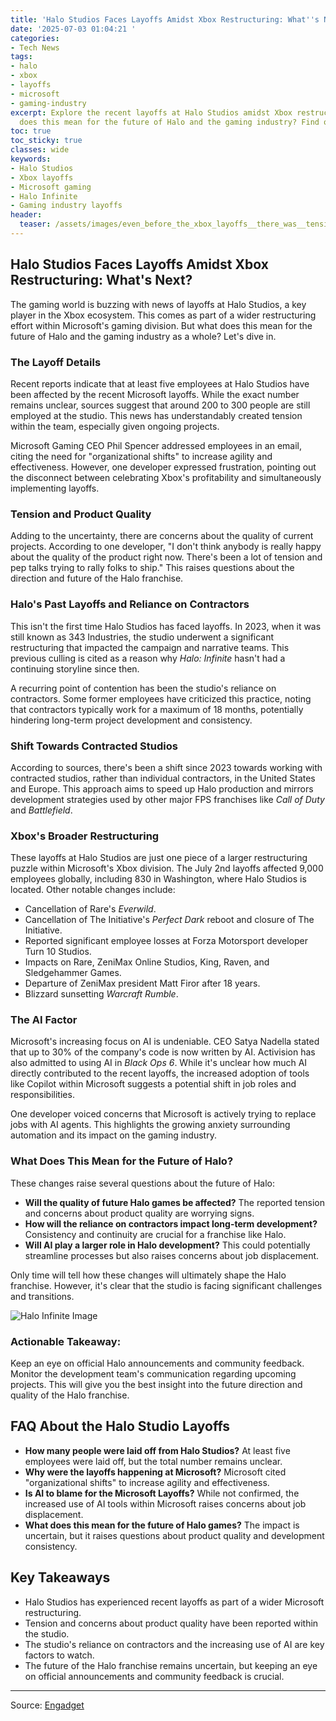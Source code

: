 ```yaml
---
title: 'Halo Studios Faces Layoffs Amidst Xbox Restructuring: What''s Next?'
date: '2025-07-03 01:04:21 '
categories:
- Tech News
tags:
- halo
- xbox
- layoffs
- microsoft
- gaming-industry
excerpt: Explore the recent layoffs at Halo Studios amidst Xbox restructuring. What
  does this mean for the future of Halo and the gaming industry? Find out here!
toc: true
toc_sticky: true
classes: wide
keywords:
- Halo Studios
- Xbox layoffs
- Microsoft gaming
- Halo Infinite
- Gaming industry layoffs
header:
  teaser: /assets/images/even_before_the_xbox_layoffs__there_was__tension___20250703010420.jpg
---
```


## Halo Studios Faces Layoffs Amidst Xbox Restructuring: What's Next?

The gaming world is buzzing with news of layoffs at Halo Studios, a key player in the Xbox ecosystem. This comes as part of a wider restructuring effort within Microsoft's gaming division. But what does this mean for the future of Halo and the gaming industry as a whole? Let's dive in.

### The Layoff Details

Recent reports indicate that at least five employees at Halo Studios have been affected by the recent Microsoft layoffs. While the exact number remains unclear, sources suggest that around 200 to 300 people are still employed at the studio. This news has understandably created tension within the team, especially given ongoing projects.

Microsoft Gaming CEO Phil Spencer addressed employees in an email, citing the need for "organizational shifts" to increase agility and effectiveness. However, one developer expressed frustration, pointing out the disconnect between celebrating Xbox's profitability and simultaneously implementing layoffs.

### Tension and Product Quality

Adding to the uncertainty, there are concerns about the quality of current projects. According to one developer, "I don't think anybody is really happy about the quality of the product right now. There's been a lot of tension and pep talks trying to rally folks to ship." This raises questions about the direction and future of the Halo franchise.

### Halo's Past Layoffs and Reliance on Contractors

This isn't the first time Halo Studios has faced layoffs. In 2023, when it was still known as 343 Industries, the studio underwent a significant restructuring that impacted the campaign and narrative teams. This previous culling is cited as a reason why *Halo: Infinite* hasn't had a continuing storyline since then.

A recurring point of contention has been the studio's reliance on contractors. Some former employees have criticized this practice, noting that contractors typically work for a maximum of 18 months, potentially hindering long-term project development and consistency.

### Shift Towards Contracted Studios

According to sources, there's been a shift since 2023 towards working with contracted studios, rather than individual contractors, in the United States and Europe. This approach aims to speed up Halo production and mirrors development strategies used by other major FPS franchises like *Call of Duty* and *Battlefield*.

### Xbox's Broader Restructuring

These layoffs at Halo Studios are just one piece of a larger restructuring puzzle within Microsoft's Xbox division. The July 2nd layoffs affected 9,000 employees globally, including 830 in Washington, where Halo Studios is located. Other notable changes include:

*   Cancellation of Rare's *Everwild*.
*   Cancellation of The Initiative's *Perfect Dark* reboot and closure of The Initiative.
*   Reported significant employee losses at Forza Motorsport developer Turn 10 Studios.
*   Impacts on Rare, ZeniMax Online Studios, King, Raven, and Sledgehammer Games.
*   Departure of ZeniMax president Matt Firor after 18 years.
*   Blizzard sunsetting *Warcraft Rumble*.

### The AI Factor

Microsoft's increasing focus on AI is undeniable. CEO Satya Nadella stated that up to 30% of the company's code is now written by AI. Activision has also admitted to using AI in *Black Ops 6*. While it's unclear how much AI directly contributed to the recent layoffs, the increased adoption of tools like Copilot within Microsoft suggests a potential shift in job roles and responsibilities.

One developer voiced concerns that Microsoft is actively trying to replace jobs with AI agents. This highlights the growing anxiety surrounding automation and its impact on the gaming industry.

### What Does This Mean for the Future of Halo?

These changes raise several questions about the future of Halo:

*   **Will the quality of future Halo games be affected?** The reported tension and concerns about product quality are worrying signs.
*   **How will the reliance on contractors impact long-term development?** Consistency and continuity are crucial for a franchise like Halo.
*   **Will AI play a larger role in Halo development?** This could potentially streamline processes but also raises concerns about job displacement.

Only time will tell how these changes will ultimately shape the Halo franchise. However, it's clear that the studio is facing significant challenges and transitions.

![Halo Infinite Image](https://o.aolcdn.com/images/dims?image_uri=https%3A%2F%2Fo.aolcdn.com%2Fhss%2Fstorage%2Fmidas%2F612c15d8fb8525da16052a93142755cd%2F206610835%2Fhalofeat.jpg&resize=1400%2C855&client=19f2b5e49a271b2bde77&signature=0e2a4e46506ba1da21bbf9844f8770a53bc640f7)

### Actionable Takeaway:

Keep an eye on official Halo announcements and community feedback. Monitor the development team's communication regarding upcoming projects. This will give you the best insight into the future direction and quality of the Halo franchise.

## FAQ About the Halo Studio Layoffs

*   **How many people were laid off from Halo Studios?**
    At least five employees were laid off, but the total number remains unclear.
*   **Why were the layoffs happening at Microsoft?**
    Microsoft cited "organizational shifts" to increase agility and effectiveness.
*   **Is AI to blame for the Microsoft Layoffs?**
    While not confirmed, the increased use of AI tools within Microsoft raises concerns about job displacement.
*   **What does this mean for the future of Halo games?**
    The impact is uncertain, but it raises questions about product quality and development consistency.

## Key Takeaways

*   Halo Studios has experienced recent layoffs as part of a wider Microsoft restructuring.
*   Tension and concerns about product quality have been reported within the studio.
*   The studio's reliance on contractors and the increasing use of AI are key factors to watch.
*   The future of the Halo franchise remains uncertain, but keeping an eye on official announcements and community feedback is crucial.

---

Source: [Engadget](https://www.engadget.com/gaming/xbox/even-before-the-xbox-layoffs-there-was-tension-at-halo-studios-002031995.html?src=rss)
